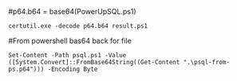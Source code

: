 #p64.b64 = base64(PowerUpSQL.ps1)

``certutil.exe -decode p64.b64 result.ps1``

#From powershell bas64 back for file

``Set-Content -Path psql.ps1 -Value ([System.Convert]::FromBase64String((Get-Content ".\psql-from-ps.p64"))) -Encoding Byte``

